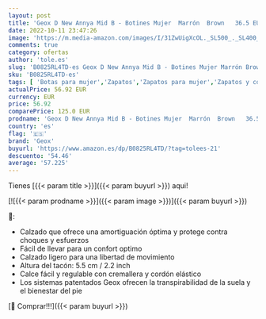 ```yaml
---
layout: post
title: 'Geox D New Annya Mid B - Botines Mujer  Marrón  Brown   36.5 EU  Par'
date: 2022-10-11 23:47:26
image: 'https://m.media-amazon.com/images/I/31ZwUigXcOL._SL500_._SL400_.jpg'
comments: true
category: ofertas
author: 'tole.es'
slug: 'B0825RL4TD-es Geox D New Annya Mid B - Botines Mujer Marrón Brown 36.5...'
sku: 'B0825RL4TD-es'
tags: [ 'Botas para mujer','Zapatos','Zapatos para mujer','Zapatos y complementos','botines','geox','🇪🇸', ]
actualPrice: 56.92 EUR
currency: EUR
price: 56.92
comparePrice: 125.0 EUR
prodname: 'Geox D New Annya Mid B - Botines Mujer  Marrón  Brown   36.5 EU  Par'
country: 'es'
flag: '🇪🇸'
brand: 'Geox'
buyurl: 'https://www.amazon.es/dp/B0825RL4TD/?tag=tolees-21'
descuento: '54.46'
average: '57.225'
---
```


Tienes [{{< param title >}}]({{< param buyurl >}}) aqui!

[![{{< param prodname >}}]({{< param image >}})]({{< param buyurl >}})

🔎:

- Calzado que ofrece una amortiguación óptima y protege contra choques y esfuerzos
- Fácil de llevar para un confort optimo
- Calzado ligero para una libertad de movimiento
- Altura del tacón: 5.5 cm / 2.2 inch
- Calce fácil y regulable con cremallera y cordón elástico
- Los sistemas patentados Geox ofrecen la transpirabilidad de la suela y el bienestar del pie

[🛒 Comprar!!!]({{< param buyurl >}})
